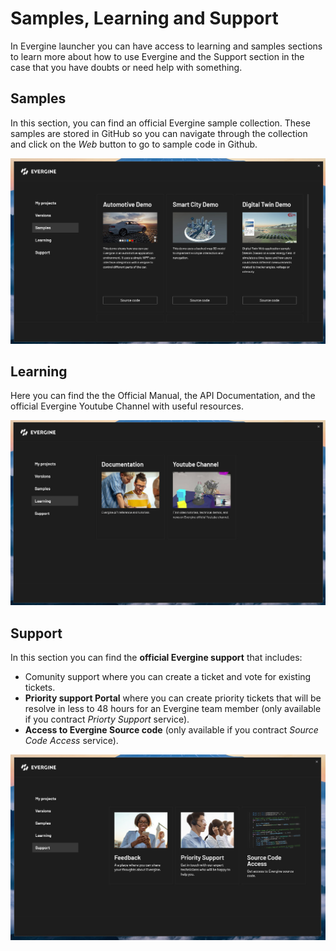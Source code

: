# Samples, Learning and Support

In Evergine launcher you can have access to learning and samples sections to learn more about how to use Evergine and the Support section in the case that you have doubts or need help with something.

## Samples

In this section, you can find an official Evergine sample collection. These samples are stored in GitHub so you can navigate through the collection and click on the _Web_ button to go to sample code in Github.

![Samples section](images/Samples.jpg)

## Learning

Here you can find the the Official Manual, the API Documentation, and the official Evergine Youtube Channel with useful resources. 

![Learning](images/Learning.jpg)

## Support

In this section you can find the **official Evergine support** that includes:
-  Comunity support where you can create a ticket and vote for existing tickets.
- **Priority support Portal** where you can create priority tickets that will be resolve in less to 48 hours for an Evergine team member (only available if you contract _Priorty Support_ service).
- **Access to Evergine Source code** (only available if you contract _Source Code Access_ service).

![Support](images/Support.jpg)